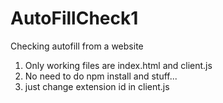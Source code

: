 # AutoFillCheck1
Checking autofill from a website

1. Only working files are index.html and client.js
2. No need to do npm install and stuff...
3. just change extension id in client.js
